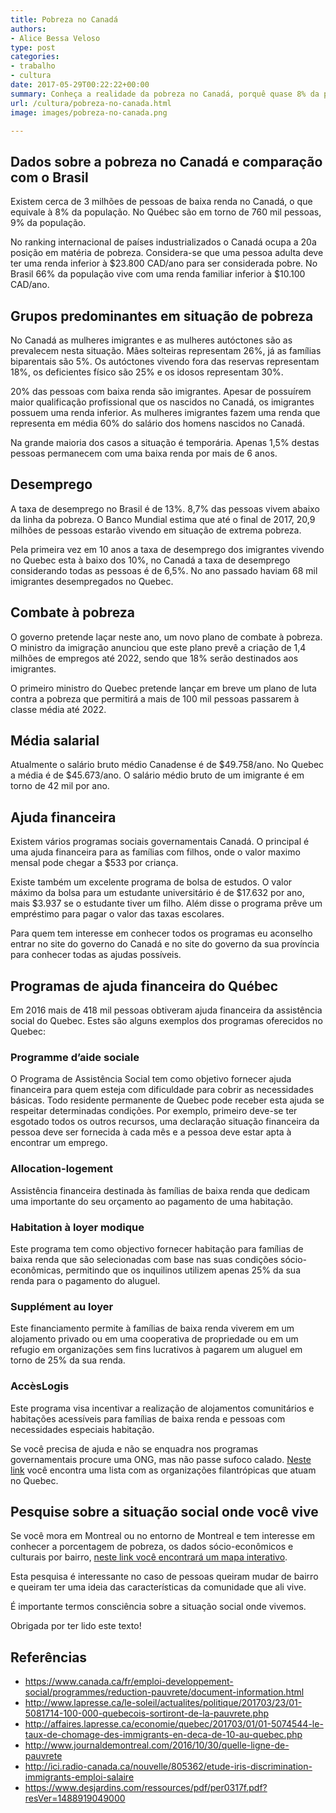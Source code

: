 ```yaml
---
title: Pobreza no Canadá
authors:
- Alice Bessa Veloso
type: post
categories:
- trabalho
- cultura
date: 2017-05-29T00:22:22+00:00
summary: Conheça a realidade da pobreza no Canadá, porquê quase 8% da população é de baixa renda e o que o Governo tem feito para mudar essa realidade.
url: /cultura/pobreza-no-canada.html
image: images/pobreza-no-canada.png

---
```

## Dados sobre a pobreza no Canadá e comparação com o Brasil

Existem cerca de 3 milhões de pessoas de baixa renda no Canadá, o que equivale à 8% da população. No Québec são em torno de 760 mil pessoas, 9% da população.

No ranking internacional de países industrializados o Canadá ocupa a 20a posição em matéria de pobreza. Considera-se que uma pessoa adulta deve ter uma renda inferior à $23.800 CAD/ano para ser considerada pobre. No Brasil 66% da população vive com uma renda familiar inferior à $10.100 CAD/ano.

## Grupos predominantes em situação de pobreza

No Canadá as mulheres imigrantes e as mulheres autóctones são as prevalecem nesta situação. Mães solteiras representam 26%, já as famílias biparentais são 5%. Os autóctones vivendo fora das reservas representam 18%, os deficientes físico são 25% e os idosos representam 30%.

20% das pessoas com baixa renda são imigrantes. Apesar de possuírem maior qualificação profissional que os nascidos no Canadá, os imigrantes possuem uma renda inferior. As mulheres imigrantes fazem uma renda que representa em média 60% do salário dos homens nascidos no Canadá.

Na grande maioria dos casos a situação é temporária. Apenas 1,5% destas pessoas permanecem com uma baixa renda por mais de 6 anos.

## Desemprego

A taxa de desemprego no Brasil é de 13%. 8,7% das pessoas vivem abaixo da linha da pobreza. O Banco Mundial estima que até o final de 2017, 20,9 milhões de pessoas estarão vivendo em situação de extrema pobreza.

Pela primeira vez em 10 anos a taxa de desemprego dos imigrantes vivendo no Quebec esta à baixo dos 10%, no Canadá a taxa de desemprego considerando todas as pessoas é de 6,5%. No ano passado haviam 68 mil imigrantes desempregados no Quebec.

## Combate à pobreza

O governo pretende laçar neste ano, um novo plano de combate à pobreza. O ministro da imigração anunciou que este plano prevê a criação de 1,4 milhões de empregos até 2022, sendo que 18% serão destinados aos imigrantes.

O primeiro ministro do Quebec pretende lançar em breve um plano de luta contra a pobreza que permitirá a mais de 100 mil pessoas passarem à classe média até 2022.

## Média salarial

Atualmente o salário bruto médio Canadense é de $49.758/ano. No Quebec a média é de $45.673/ano. O salário médio bruto de um imigrante é em torno de 42 mil por ano.

## Ajuda financeira

Existem vários programas sociais governamentais Canadá. O principal é uma ajuda financeira para as famílias com filhos, onde o valor maximo mensal pode chegar a $533 por criança.

Existe também um excelente programa de bolsa de estudos. O valor máximo da bolsa para um estudante universitário é de $17.632 por ano, mais $3.937 se o estudante tiver um filho. Além disse o programa prêve um empréstimo para pagar o valor das taxas escolares.

Para quem tem interesse em conhecer todos os programas eu aconselho entrar no site do governo do Canadá e no site do governo da sua província para conhecer todas as ajudas possíveis.

## Programas de ajuda financeira do Québec

Em 2016 mais de 418 mil pessoas obtiveram ajuda financeira da assistência social do Quebec. Estes são alguns exemplos dos programas oferecidos no Quebec:

### Programme d&#8217;aide sociale

O Programa de Assistência Social tem como objetivo fornecer ajuda financeira para quem esteja com dificuldade para cobrir as necessidades básicas. Todo residente permanente de Quebec pode receber esta ajuda se respeitar determinadas condições. Por exemplo, primeiro deve-se ter esgotado todos os outros recursos, uma declaração situação financeira da pessoa deve ser fornecida à cada mês e a pessoa deve estar apta à encontrar um emprego.

### Allocation-logement

Assistência financeira destinada às famílias de baixa renda que dedicam uma importante do seu orçamento ao pagamento de uma habitação.

### Habitation à loyer modique

Este programa tem como objectivo fornecer habitação para famílias de baixa renda que são selecionadas com base nas suas condições sócio-econômicas, permitindo que os inquilinos utilizem apenas 25% da sua renda para o pagamento do aluguel.

### Supplément au loyer

Este financiamento permite à famílias de baixa renda viverem em um alojamento privado ou em uma cooperativa de propriedade ou em um refugio em organizações sem fins lucrativos à pagarem um aluguel em torno de 25% da sua renda.

### AccèsLogis

Este programa visa incentivar a realização de alojamentos comunitários e habitações acessíveis para famílias de baixa renda e pessoas com necessidades especiais habitação.

Se você precisa de ajuda e não se enquadra nos programas governamentais procure uma ONG, mas não passe sufoco calado. <a href="https://philanthropie.wordpress.com/repertoire-osbl-au-quebec/" target="_blank" rel="noopener noreferrer">Neste link</a> você encontra uma lista com as organizações filantrópicas que atuam no Quebec.

## Pesquise sobre a situação social onde você vive

Se você mora em Montreal ou no entorno de Montreal e tem interesse em conhecer a porcentagem de pobreza, os dados sócio-econômicos e culturais por bairro, <a href="http://www.centraide-mtl.org/fr/communautes-desservies/" target="_blank" rel="noopener noreferrer">neste link você encontrará um mapa interativo</a>.

Esta pesquisa é interessante no caso de pessoas queiram mudar de bairro e queiram ter uma ideia das características da comunidade que ali vive.

É importante termos consciência sobre a situação social onde vivemos.

Obrigada por ter lido este texto!

## Referências

  * <a href="https://www.canada.ca/fr/emploi-developpement-social/programmes/reduction-pauvrete/document-information.html" target="_blank" rel="noopener noreferrer">https://www.canada.ca/fr/emploi-developpement-social/programmes/reduction-pauvrete/document-information.html</a>
  * <a href="http://www.lapresse.ca/le-soleil/actualites/politique/201703/23/01-5081714-100-000-quebecois-sortiront-de-la-pauvrete.php" target="_blank" rel="noopener noreferrer">http://www.lapresse.ca/le-soleil/actualites/politique/201703/23/01-5081714-100-000-quebecois-sortiront-de-la-pauvrete.php</a>
  * <a href="http://affaires.lapresse.ca/economie/quebec/201703/01/01-5074544-le-taux-de-chomage-des-immigrants-en-deca-de-10-au-quebec.php" target="_blank" rel="noopener noreferrer">http://affaires.lapresse.ca/economie/quebec/201703/01/01-5074544-le-taux-de-chomage-des-immigrants-en-deca-de-10-au-quebec.php</a>
  * <a href="http://www.journaldemontreal.com/2016/10/30/quelle-ligne-de-pauvrete" target="_blank" rel="noopener noreferrer">http://www.journaldemontreal.com/2016/10/30/quelle-ligne-de-pauvrete</a>
  * <a href="http://ici.radio-canada.ca/nouvelle/805362/etude-iris-discrimination-immigrants-emploi-salaire" target="_blank" rel="noopener noreferrer">http://ici.radio-canada.ca/nouvelle/805362/etude-iris-discrimination-immigrants-emploi-salaire</a>
  * <a href="https://www.desjardins.com/ressources/pdf/per0317f.pdf?resVer=1488919049000" target="_blank" rel="noopener noreferrer">https://www.desjardins.com/ressources/pdf/per0317f.pdf?resVer=1488919049000</a>
